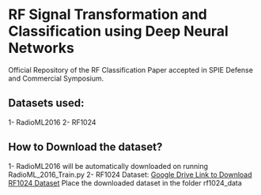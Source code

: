 # RF Signal Transformation and Classification using Deep Neural Networks
Official Repository of the RF Classification Paper accepted in SPIE Defense and Commercial Symposium.
## Datasets used: 
1- RadioML2016
2- RF1024 
## How to Download the dataset?
1- RadioML2016 will be automatically downloaded on running RadioML_2016_Train.py
2- RF1024 Dataset: [Google Drive Link to Download RF1024 Dataset](https://drive.google.com/drive/folders/1V7sZbf0UuQJ1V0Fmkg0xltx0UqNRQ8Jg?usp=sharing)
Place the downloaded dataset in the folder rf1024_data



